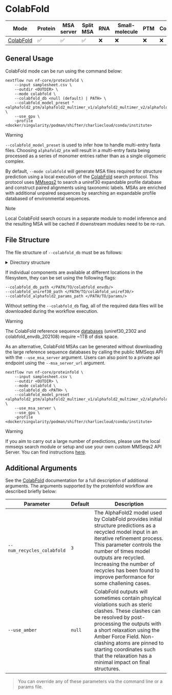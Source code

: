 # ColabFold

| Mode                                                            | Protein | MSA server | Split MSA | RNA | Small-molecule | PTM  | Constraints | pLM |
|-----------------------------------------------------------------|---------|------------|-----------|-----|----------------|------|-------------|-----|
| [ColabFold](https://github.com/sokrypton/ColabFold)             |   ✅   |     ✅     |    ✅    | ❌  |       ❌       |  ❌ |     ❌     |  ❌ |

## General Usage

ColabFold mode can be run using the command below:

```console
nextflow run nf-core/proteinfold \
    --input samplesheet.csv \
    --outdir <OUTDIR> \
    --mode colabfold \
    --colabfold_db <null (default) | PATH> \
    --colabfold_model_preset "<alphafold2_ptm/alphafold2_multimer_v1/alphafold2_multimer_v2/alphafold2_multimer_v3>" \
    --use_gpu \
    -profile <docker/singularity/podman/shifter/charliecloud/conda/institute>
```

> [!WARNING]
> `--colabfold_model_preset` is used to infer how to handle multi-entry fasta files. Choosing `alphafold2_ptm` will result in a multi-entry fasta being processed as a series of monomer entries rather than as a single oligomeric complex.

By default, `--mode colabfold` will generate MSA files required for structure prediction using a local execution of the [ColabFold](https://github.com/sokrypton/ColabFold) search protocol. This protocol uses [MMseqs2](https://github.com/soedinglab/MMseqs2) to search a uniref30 expandable profile database and construct paired alignments using taxonomic labels. MSAs are enriched with additional unpaired sequences by searching an expandable profile databased of environmental sequences.

> [!NOTE]
> Local ColabFold search occurs in a separate module to model inference and the resulting MSA will be cached if downstream modules need to be re-run.

## File Structure

The file structure of `--colabfold_db` must be as follows:

<details markdown="1">
<summary>Directory structure</summary>
```
<colabfold_db>/
├── colabfold_envdb
│   ├── colabfold_envdb_202108_db
│   ├── colabfold_envdb_202108_db_aln
│   ├── colabfold_envdb_202108_db_aln.dbtype
│   └── ...
├── colabfold_uniref30
│   ├── uniref30_2302_db
│   ├── uniref30_2302_db_aln
│   ├── uniref30_2302_db_aln.dbtype
│   └── ...
└── params/
    └── alphafold_params_colab_2022-12-06/
        ├── LICENSE
        ├── params_model_1_multimer_v2.npz
        ├── params_model_1_multimer_v3.npz
        ├── params_model_1.npz
        ├── params_model_2_multimer_v2.npz
        ├── params_model_2_multimer_v3.npz
        ├── params_model_2.npz
        ├── params_model_3_multimer_v2.npz
        ├── params_model_3_multimer_v3.npz
        ├── params_model_3.npz
        ├── params_model_4_multimer_v2.npz
        ├── params_model_4_multimer_v3.npz
        ├── params_model_4.npz
        ├── params_model_5_multimer_v2.npz
        ├── params_model_5_multimer_v3.npz
        └── params_model_5.npz
```
</details>

If individual components are available at different locations in the filesystem, they can be set using the following flags:

```console
--colabfold_db_path </PATH/TO/colabfold_envdb/>
--colabfold_uniref30_path </PATH/TO/colabfold_uniref30/>
--colabfold_alphafold2_params_path </PATH/TO/params/>
```

Without setting the `--colabfold_db` flag, all of the required data files will be downloaded during the workflow execution.

> [!WARNING]
> The ColabFold reference sequence [databases](https://colabfold.mmseqs.com/) (uniref30_2302 and colabfold_envdb_202108) require ~1TB of disk space.

As an alternative, ColabFold MSAs can be generated without downloading the large reference sequence databases by calling the public MMSeqs API with the `--use_msa_server` argument. Users can also point to a private api endpoint using the `--msa_server_url` argument.

```console
nextflow run nf-core/proteinfold \
    --input samplesheet.csv \
    --outdir <OUTDIR> \
    --mode colabfold \
    --colabfold_db <PATH> \
    --colabfold_model_preset <alphafold2_ptm/alphafold2_multimer_v1/alphafold2_multimer_v2/alphafold2_multimer_v3> \
    --use_msa_server \
    --use_gpu \
    -profile <docker/singularity/podman/shifter/charliecloud/conda/institute>
```

> [!WARNING]
> If you aim to carry out a large number of predictions, please use the local mmseqs search module or setup and use your own custom MMSeqs2 API Server. You can find instructions [here](https://github.com/sokrypton/ColabFold/tree/main/MsaServer).

## Additional Arguments

See the [ColabFold](https://github.com/sokrypton/ColabFold) documentation for a full description of additional arguments. The arguments supported by the proteinfold workflow are described briefly below:

| Parameter                  | Default | Description                                         |
| -------------------------- | ------- | --------------------------------------------------- |
| `--num_recycles_colabfold` |   `3`   | The AlphaFold2 model used by ColabFold provides initial structure predictions as a recycled model input in an iterative refinement process. This parameter controls the number of times model outputs are recycled. Increasing the number of recycles has been found to improve performance for some challening cases.  |
| `--use_amber`              | `null`  | ColabFold outputs will sometimes contain phsyical violations such as steric clashes. These clashes can be resolved by post-processing the outputs with a short relaxation using the Amber Force Field. Non-clashing atoms are pinned to starting coordinates such that the relaxation has a minimal impact on final structures.   |

> You can override any of these parameters via the command line or a params file.